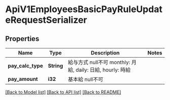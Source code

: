 # ApiV1EmployeesBasicPayRuleUpdateRequestSerializer

## Properties

Name | Type | Description | Notes
------------ | ------------- | ------------- | -------------
**pay_calc_type** | **String** | 給与方式 null不可 monthly: 月給, daily: 日給, hourly: 時給 | 
**pay_amount** | **i32** | 基本給 null不可 | 

[[Back to Model list]](../README.md#documentation-for-models) [[Back to API list]](../README.md#documentation-for-api-endpoints) [[Back to README]](../README.md)


